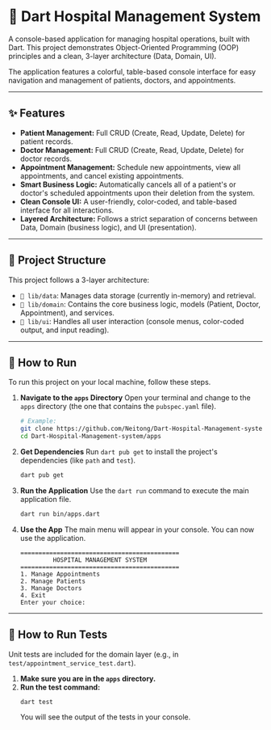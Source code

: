 # 🏥 Dart Hospital Management System

A console-based application for managing hospital operations, built with Dart. This project demonstrates Object-Oriented Programming (OOP) principles and a clean, 3-layer architecture (Data, Domain, UI).

The application features a colorful, table-based console interface for easy navigation and management of patients, doctors, and appointments.

---

## ✨ Features

* **Patient Management:** Full CRUD (Create, Read, Update, Delete) for patient records.
* **Doctor Management:** Full CRUD (Create, Read, Update, Delete) for doctor records.
* **Appointment Management:** Schedule new appointments, view all appointments, and cancel existing appointments.
* **Smart Business Logic:** Automatically cancels all of a patient's or doctor's scheduled appointments upon their deletion from the system.
* **Clean Console UI:** A user-friendly, color-coded, and table-based interface for all interactions.
* **Layered Architecture:** Follows a strict separation of concerns between Data, Domain (business logic), and UI (presentation).

---

## 📂 Project Structure

This project follows a 3-layer architecture:

* `📂 lib/data`: Manages data storage (currently in-memory) and retrieval.
* `📂 lib/domain`: Contains the core business logic, models (Patient, Doctor, Appointment), and services.
* `📂 lib/ui`: Handles all user interaction (console menus, color-coded output, and input reading).

---

## 🚀 How to Run

To run this project on your local machine, follow these steps.

1.  **Navigate to the `apps` Directory**
    Open your terminal and change to the `apps` directory (the one that contains the `pubspec.yaml` file).
    ```sh
    # Example:
    git clone https://github.com/Neitong/Dart-Hospital-Management-system.git
    cd Dart-Hospital-Management-system/apps
    ```

2.  **Get Dependencies**
    Run `dart pub get` to install the project's dependencies (like `path` and `test`).
    ```sh
    dart pub get
    ```

3.  **Run the Application**
    Use the `dart run` command to execute the main application file.
    ```sh
    dart run bin/apps.dart
    ```

4.  **Use the App**
    The main menu will appear in your console. You can now use the application.

    ```
    ============================================
             HOSPITAL MANAGEMENT SYSTEM
    ============================================
    1. Manage Appointments
    2. Manage Patients
    3. Manage Doctors
    4. Exit
    Enter your choice:
    ```

---

## 🧪 How to Run Tests

Unit tests are included for the domain layer (e.g., in `test/appointment_service_test.dart`).

1.  **Make sure you are in the `apps` directory.**
2.  **Run the test command:**
    ```sh
    dart test
    ```
    You will see the output of the tests in your console.